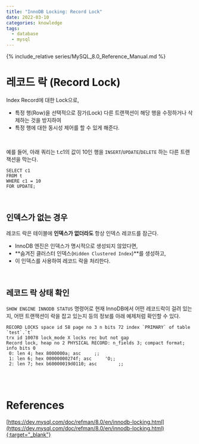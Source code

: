 ```yaml
---
title: "InnoDB Locking: Record Lock"
date: 2022-03-10
categories: knowledge
tags:
  - database
  - mysql
---
```


{% include_relative series/MySQL_8.0_Reference_Manual.md %}

# 레코드 락 (Record Lock)

Index Record에 대한 Lock으로, 
- 특정 행(Row)을 선택적으로 잠가(Lock) 다른 트랜잭션이 해당 행을 수정하거나 삭제하는 것을 방지하여 
- 특정 행에 대한 동시성 제어를 할 수 있게 해준다.  
<br>

예를 들어, 아래 쿼리는 t.c1의 값이 10인 행을 `INSERT`/`UPDATE`/`DELETE` 하는 다른 트랜잭션을 막는다.
```
SELECT c1 
FROM t 
WHERE c1 = 10 
FOR UPDATE;
```
<br>

## 인덱스가 없는 경우
레코드 락은 테이블에 **인덱스가 없더라도** 항상 인덱스 레코드를 잠근다.
- InnoDB 엔진은 인덱스가 명시적으로 생성되지 않았다면,
- **숨겨진 클러스터 인덱스(`Hidden Clustered Index`)**를 생성하고, 
- 이 인덱스를 사용하여 레코드 락을 처리한다.

<br>

## 레코드 락 상태 확인
`SHOW ENGINE INNODB STATUS` 명령어로 현재 InnoDB에서 어떤 레코드락이 걸려 있는지,
어떤 트랜잭션이 락을 잡고 있는지 등의 정보를 아래 예제처럼 확인할 수 있다.

```
RECORD LOCKS space id 58 page no 3 n bits 72 index `PRIMARY` of table `test`.`t`
trx id 10078 lock_mode X locks rec but not gap
Record lock, heap no 2 PHYSICAL RECORD: n_fields 3; compact format; info bits 0
 0: len 4; hex 8000000a; asc     ;;
 1: len 6; hex 00000000274f; asc     'O;;
 2: len 7; hex b60000019d0110; asc        ;;
```

<br>
<br>

# References

[https://dev.mysql.com/doc/refman/8.0/en/innodb-locking.html](https://dev.mysql.com/doc/refman/8.0/en/innodb-locking.html){:target="_blank"}<br>